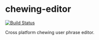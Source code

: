 # chewing-editor
[![Build Status](https://travis-ci.org/chewing/chewing-editor.png?branch=master)](https://travis-ci.org/chewing/chewing-editor)

Cross platform chewing user phrase editor.
